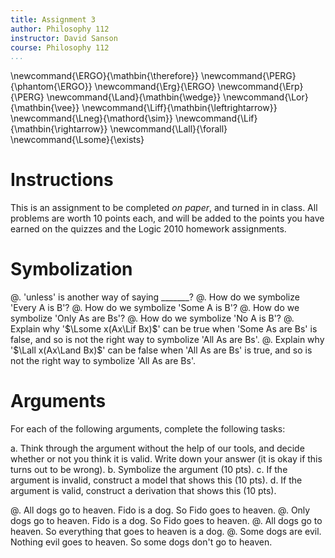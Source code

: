 ```yaml
---
title: Assignment 3 
author: Philosophy 112 
instructor: David Sanson
course: Philosophy 112
...
```


\newcommand{\ERGO}{\mathbin{\therefore}}
\newcommand{\PERG}{\phantom{\ERGO}}
\newcommand{\Erg}{\ERGO}
\newcommand{\Erp}{\PERG}
\newcommand{\Land}{\mathbin{\wedge}}
\newcommand{\Lor}{\mathbin{\vee}}
\newcommand{\Liff}{\mathbin{\leftrightarrow}}
\newcommand{\Lneg}{\mathord{\sim}}
\newcommand{\Lif}{\mathbin{\rightarrow}}
\newcommand{\Lall}{\forall}
\newcommand{\Lsome}{\exists}

# Instructions

This is an assignment to be completed *on paper*, and turned in in class. All problems are worth 10 points each, and will be added to the points you have earned on the quizzes and the Logic 2010 homework assignments.

# Symbolization

@.  'unless' is another way of saying \_\_\_\_\_\_\_?
@.  How do we symbolize 'Every A is B'?
@.  How do we symbolize 'Some A is B'?
@.  How do we symbolize 'Only As are Bs'?
@.  How do we symbolize 'No A is B'?
@.  Explain why '$\Lsome x(Ax\Lif Bx)$' can be true when 'Some As are
    Bs' is false, and so is not the right way to symbolize 'All As are
    Bs'.
@.  Explain why '$\Lall x(Ax\Land Bx)$' can be false when 'All As are
    Bs' is true, and so is not the right way to symbolize 'All As are
    Bs'.


# Arguments

For each of the following arguments, complete the following tasks:

a.  Think through the argument without the help of our tools, and decide
    whether or not you think it is valid. Write down your answer (it is
    okay if this turns out to be wrong).
b.  Symbolize the argument (10 pts).
c.  If the argument is invalid, construct a model that shows this (10 pts).
d.  If the argument is valid, construct a derivation that shows this (10 pts).

@.  All dogs go to heaven. Fido is a dog. So Fido goes to heaven.
@.  Only dogs go to heaven. Fido is a dog. So Fido goes to heaven.
@.  All dogs go to heaven. So everything that goes to heaven is a dog.
@.  Some dogs are evil. Nothing evil goes to heaven. So some dogs don't go to heaven.

